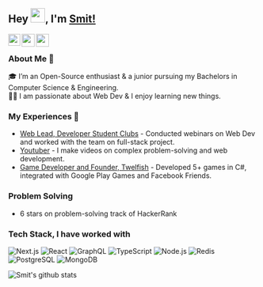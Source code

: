 ## Hey <img src="https://github.com/TheDudeThatCode/TheDudeThatCode/blob/master/Assets/Hi.gif" width="29px">, I'm [Smit!](https://smitbarmase.github.io) 

<a href="https://www.linkedin.com/in/smitbarmase/">
  <img align="left" width="24px" src="https://cdn.jsdelivr.net/npm/simple-icons@v3/icons/linkedin.svg"  />
</a>
<a href="https://twitter.com/smitbarmase">
  <img align="left" width="26px" src="https://cdn.jsdelivr.net/npm/simple-icons@v3/icons/twitter.svg" />
</a>
<a href="https://www.youtube.com/channel/UCNN-8t9vWnL0jydIHMr1KHg">
  <img align="left" width="26px" src="https://cdn.jsdelivr.net/npm/simple-icons@v3/icons/youtube.svg" />
</a>

<br />

### About Me 🚀
🎓 I’m an Open-Source enthusiast & a junior pursuing my Bachelors in Computer Science & Engineering. </br>
👨‍💻  I am passionate about Web Dev & I enjoy learning new things. </br>

### My Experiences 🙌
- [Web Lead, Developer Student Clubs](https://dsc.community.dev/) - Conducted webinars on Web Dev and worked with the team on full-stack project.
- [Youtuber](https://www.youtube.com/channel/UCNN-8t9vWnL0jydIHMr1KHg) - I make videos on complex problem-solving and web development.
- [Game Developer and Founder, Twelfish](https://play.google.com/store/apps/dev?id=8640212175044390799&hl=en_IN&gl=US) - Developed 5+ games in C#, integrated with Google Play Games and Facebook Friends.

### Problem Solving
- 6 stars on problem-solving track of HackerRank

### Tech Stack, I have worked with
![Next.js](https://img.shields.io/badge/-Next.js-222?&logo=next.js)
![React](https://img.shields.io/badge/-React-222?&logo=React)
![GraphQL](https://img.shields.io/badge/-GraphQL-222?&logo=graphql&logoColor=e535ab)
![TypeScript](https://img.shields.io/badge/-TypeScript-222?&logo=typescript&logoColor=007acc)
![Node.js](https://img.shields.io/badge/-Node.js-222?&logo=node.js)
![Redis](https://img.shields.io/badge/-Redis-222?&logo=redis)
![PostgreSQL](https://img.shields.io/badge/-PostgreSQL-222?&logo=postgresql&logoColor=30648c)
![MongoDB](https://img.shields.io/badge/-MongoDB-222?&logo=mongodb&logoColor=4db33d)

![Smit's github stats](https://github-readme-stats.vercel.app/api?username=smitbarmase&show_icons=true&hide_border=true)
<br />
